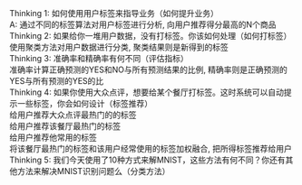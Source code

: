 Thinking 1: 如何使用用户标签来指导业务（如何提升业务）    
A: 通过不同的标签算法对用户标签进行分析, 向用户推荐得分最高的N个商品    
Thinking 2: 如果给你一堆用户数据，没有打标签。你该如何处理（如何打标签）    
使用聚类方法对用户数据进行分类, 聚类结果则是新得到的标签    
Thinking 3: 准确率和精确率有何不同（评估指标）    
准确率计算正确预测的YES和NO与所有预测结果的比例, 精确率则是正确预测的YES与所有预测的YES的比    
Thinking 4: 如果你使用大众点评，想要给某个餐厅打标签。这时系统可以自动提示一些标签，你会如何设计（标签推荐）    
给用户推荐大众点评最热门的的标签    
给用户推荐该餐厅最热门的标签    
给用户推荐他常用的标签    
将该餐厅最热门的标签和该用户经常使用的标签加权融合, 把所得标签推荐给用户    
Thinking 5: 我们今天使用了10种方式来解MNIST，这些方法有何不同？你还有其他方法来解决MNIST识别问题么（分类方法）    



